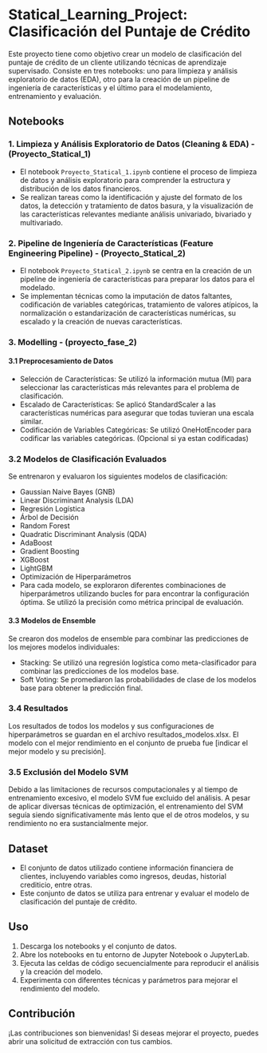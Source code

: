 
# Statical_Learning_Project: Clasificación del Puntaje de Crédito

Este proyecto tiene como objetivo crear un modelo de clasificación del puntaje de crédito de un cliente utilizando técnicas de aprendizaje supervisado. Consiste en tres notebooks: uno para limpieza y análisis exploratorio de datos (EDA), otro para la creación de un pipeline de ingeniería de características y el último para el modelamiento, entrenamiento y evaluación.

## Notebooks

### 1. Limpieza y Análisis Exploratorio de Datos (Cleaning & EDA) - (Proyecto_Statical_1)
- El notebook `Proyecto_Statical_1.ipynb` contiene el proceso de limpieza de datos y análisis exploratorio para comprender la estructura y distribución de los datos financieros.
- Se realizan tareas como la identificación y ajuste del formato de los datos, la detección y tratamiento de datos basura, y la visualización de las características relevantes mediante análisis univariado, bivariado y multivariado.

### 2. Pipeline de Ingeniería de Características (Feature Engineering Pipeline) - (Proyecto_Statical_2)
- El notebook `Proyecto_Statical_2.ipynb` se centra en la creación de un pipeline de ingeniería de características para preparar los datos para el modelado.
- Se implementan técnicas como la imputación de datos faltantes, codificación de variables categóricas, tratamiento de valores atípicos, la normalización o estandarización de características numéricas, su escalado y la creación de nuevas características.

### 3. Modelling - (proyecto_fase_2)
#### 3.1 Preprocesamiento de Datos
- Selección de Características: Se utilizó la información mutua (MI) para seleccionar las características más relevantes para el problema de clasificación.
- Escalado de Características: Se aplicó StandardScaler a las características numéricas para asegurar que todas tuvieran una escala similar.
- Codificación de Variables Categóricas: Se utilizó OneHotEncoder para codificar las variables categóricas. (Opcional si ya estan codificadas)

### 3.2 Modelos de Clasificación Evaluados
Se entrenaron y evaluaron los siguientes modelos de clasificación:

- Gaussian Naive Bayes (GNB)
- Linear Discriminant Analysis (LDA)
- Regresión Logística
- Árbol de Decisión
- Random Forest
- Quadratic Discriminant Analysis (QDA)
- AdaBoost
- Gradient Boosting
- XGBoost
- LightGBM
- Optimización de Hiperparámetros
- Para cada modelo, se exploraron diferentes combinaciones de hiperparámetros utilizando bucles for para encontrar la configuración óptima. Se utilizó la precisión como métrica principal de evaluación.

#### 3.3 Modelos de Ensemble
Se crearon dos modelos de ensemble para combinar las predicciones de los mejores modelos individuales:

- Stacking: Se utilizó una regresión logística como meta-clasificador para combinar las predicciones de los modelos base.
- Soft Voting: Se promediaron las probabilidades de clase de los modelos base para obtener la predicción final.

### 3.4 Resultados
Los resultados de todos los modelos y sus configuraciones de hiperparámetros se guardan en el archivo resultados_modelos.xlsx. El modelo con el mejor rendimiento en el conjunto de prueba fue [indicar el mejor modelo y su precisión].

### 3.5 Exclusión del Modelo SVM
Debido a las limitaciones de recursos computacionales y al tiempo de entrenamiento excesivo, el modelo SVM fue excluido del análisis. A pesar de aplicar diversas técnicas de optimización, el entrenamiento del SVM seguía siendo significativamente más lento que el de otros modelos, y su rendimiento no era sustancialmente mejor.

## Dataset
- El conjunto de datos utilizado contiene información financiera de clientes, incluyendo variables como ingresos, deudas, historial crediticio, entre otras.
- Este conjunto de datos se utiliza para entrenar y evaluar el modelo de clasificación del puntaje de crédito.

## Uso
1. Descarga los notebooks y el conjunto de datos.
2. Abre los notebooks en tu entorno de Jupyter Notebook o JupyterLab.
3. Ejecuta las celdas de código secuencialmente para reproducir el análisis y la creación del modelo.
4. Experimenta con diferentes técnicas y parámetros para mejorar el rendimiento del modelo.

## Contribución
¡Las contribuciones son bienvenidas! Si deseas mejorar el proyecto, puedes abrir una solicitud de extracción con tus cambios.


